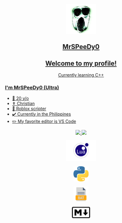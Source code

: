 <p align="center">
 <a href="https://github.com/MrSPeeDy0/">
 <img width="100px" src="https://github.com/MrSPeeDy0/DS-images/blob/main/DS-image-proflie.png?raw=true" align="center" alt="MrSPeeDy0" />
 <h2 align="center">MrSPeeDy0</h2>
  <h2 align="center">Welcome to my profile!</h2>
 <p align="center">Currently learning C++
  </p>
  
### I'm MrSPeeDy0 (Ultra)

*  🧑 20 y/o
*  ✝️ Christian
*  📂 Roblox scripter
*  ✔️ Currently in the Philippines
*  ✏️ My favorite editor is [VS Code](https://code.visualstudio.com/)
</a> 
<p align="center">
  <a href="https://github.com/MrSPeeDy0">
    <img src="http://github-profile-summary-cards.vercel.app/api/cards/profile-details?username=MrSPeeDy0&theme=transparent" />
  </a>
<a href="https://github.com/MrSPeeDy0">
    <img src="https://github-readme-stats.vercel.app/api/top-langs/?username=MrSPeeDy0&langs_count=10&card_width=699&hide_border=true&theme=transparent" />
</a>
  <p align="center">
    <a href="https://www.lua.org/">
     <img width="100px"
      <img alt="Lua" src="https://github.com/MrSPeeDy0/DS-images/blob/main/DS-image-lua.png?raw=true" />
    </a>
 <p align="center">
    <a href="https://www.python.org/">
     <img width="50px"
      <img alt="Python" src="https://github.com/MrSPeeDy0/DS-images/blob/main/DS-image-python.png?raw=true" />
    </a>
   <p align="center">
    <a href="https://github.com/MrSPeeDy0/">
     <img width="50px"
      <img alt="Batch File" src="https://github.com/MrSPeeDy0/Batch-files-win-11/blob/main/Assets/Images/bat-file.png?raw=true" />
    </a>
<p align="center">
    <a href="https://www.markdownguide.org/">
     <img width="60px"
      <img alt="Markdown" src="https://github.com/MrSPeeDy0/DS-images/blob/main/DS-image-markdown.png?raw=true" />
    </a>

